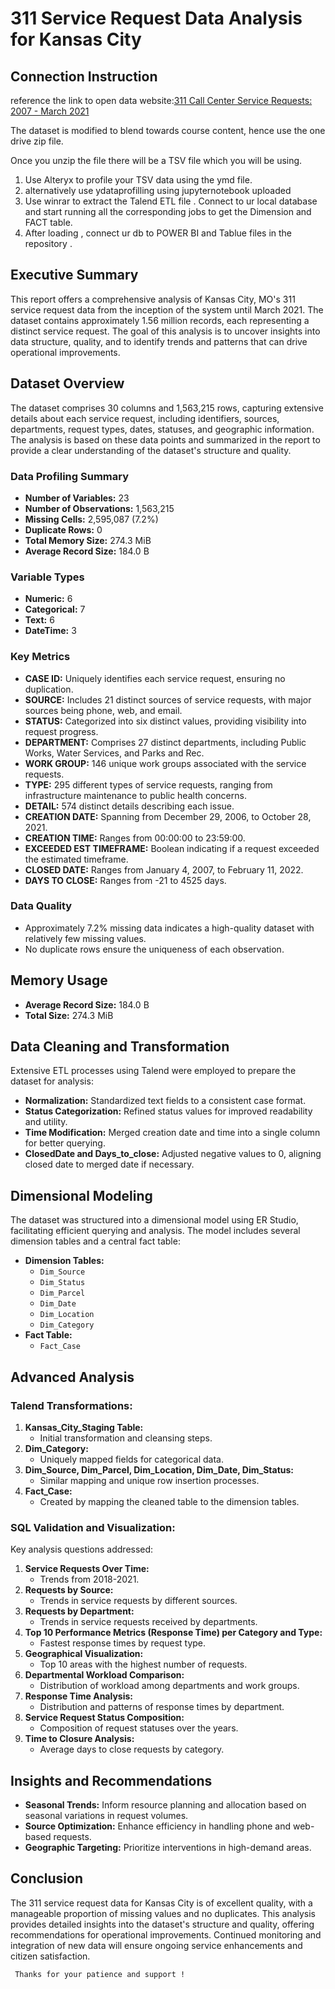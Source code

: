 # 311 Service Request Data Analysis for Kansas City
## Connection Instruction
reference the link to open data website:[311 Call Center Service Requests: 2007 - March 2021](https://data.kcmo.org/311/311-Call-Center-Service-Requests-2007-March-2021/7at3-sxhp/about_data)

The dataset is modified to blend towards course content, hence use the one drive zip file.

Once you unzip the file there will be a TSV file which you will be using. 

1. Use Alteryx to profile your TSV data using the ymd file.
2. alternatively use ydataprofilling using jupyternotebook uploaded
3. Use winrar to extract the Talend ETL file . Connect to ur local database and start running all the corresponding jobs to get the Dimension and FACT table.
4. After loading , connect ur db to POWER BI and Tablue files in the repository .

## Executive Summary
This report offers a comprehensive analysis of Kansas City, MO's 311 service request data from the inception of the system until March 2021. The dataset contains approximately 1.56 million records, each representing a distinct service request. The goal of this analysis is to uncover insights into data structure, quality, and to identify trends and patterns that can drive operational improvements.

## Dataset Overview
The dataset comprises 30 columns and 1,563,215 rows, capturing extensive details about each service request, including identifiers, sources, departments, request types, dates, statuses, and geographic information. The analysis is based on these data points and summarized in the report to provide a clear understanding of the dataset's structure and quality.

### Data Profiling Summary
- **Number of Variables:** 23
- **Number of Observations:** 1,563,215
- **Missing Cells:** 2,595,087 (7.2%)
- **Duplicate Rows:** 0
- **Total Memory Size:** 274.3 MiB
- **Average Record Size:** 184.0 B

### Variable Types
- **Numeric:** 6
- **Categorical:** 7
- **Text:** 6
- **DateTime:** 3

### Key Metrics
- **CASE ID:** Uniquely identifies each service request, ensuring no duplication.
- **SOURCE:** Includes 21 distinct sources of service requests, with major sources being phone, web, and email.
- **STATUS:** Categorized into six distinct values, providing visibility into request progress.
- **DEPARTMENT:** Comprises 27 distinct departments, including Public Works, Water Services, and Parks and Rec.
- **WORK GROUP:** 146 unique work groups associated with the service requests.
- **TYPE:** 295 different types of service requests, ranging from infrastructure maintenance to public health concerns.
- **DETAIL:** 574 distinct details describing each issue.
- **CREATION DATE:** Spanning from December 29, 2006, to October 28, 2021.
- **CREATION TIME:** Ranges from 00:00:00 to 23:59:00.
- **EXCEEDED EST TIMEFRAME:** Boolean indicating if a request exceeded the estimated timeframe.
- **CLOSED DATE:** Ranges from January 4, 2007, to February 11, 2022.
- **DAYS TO CLOSE:** Ranges from -21 to 4525 days.

### Data Quality
- Approximately 7.2% missing data indicates a high-quality dataset with relatively few missing values.
- No duplicate rows ensure the uniqueness of each observation.

## Memory Usage
- **Average Record Size:** 184.0 B
- **Total Size:** 274.3 MiB

## Data Cleaning and Transformation
Extensive ETL processes using Talend were employed to prepare the dataset for analysis:
- **Normalization:** Standardized text fields to a consistent case format.
- **Status Categorization:** Refined status values for improved readability and utility.
- **Time Modification:** Merged creation date and time into a single column for better querying.
- **ClosedDate and Days_to_close:** Adjusted negative values to 0, aligning closed date to merged date if necessary.

## Dimensional Modeling
The dataset was structured into a dimensional model using ER Studio, facilitating efficient querying and analysis. The model includes several dimension tables and a central fact table:

- **Dimension Tables:**
  - `Dim_Source`
  - `Dim_Status`
  - `Dim_Parcel`
  - `Dim_Date`
  - `Dim_Location`
  - `Dim_Category`
- **Fact Table:**
  - `Fact_Case`

## Advanced Analysis
### Talend Transformations:
1. **Kansas_City_Staging Table:**
   - Initial transformation and cleansing steps.
2. **Dim_Category:**
   - Uniquely mapped fields for categorical data.
3. **Dim_Source, Dim_Parcel, Dim_Location, Dim_Date, Dim_Status:**
   - Similar mapping and unique row insertion processes.
4. **Fact_Case:**
   - Created by mapping the cleaned table to the dimension tables.

### SQL Validation and Visualization:
Key analysis questions addressed:
1. **Service Requests Over Time:**
   - Trends from 2018-2021.
2. **Requests by Source:**
   - Trends in service requests by different sources.
3. **Requests by Department:**
   - Trends in service requests received by departments.
4. **Top 10 Performance Metrics (Response Time) per Category and Type:**
   - Fastest response times by request type.
5. **Geographical Visualization:**
   - Top 10 areas with the highest number of requests.
6. **Departmental Workload Comparison:**
   - Distribution of workload among departments and work groups.
7. **Response Time Analysis:**
   - Distribution and patterns of response times by department.
8. **Service Request Status Composition:**
   - Composition of request statuses over the years.
9. **Time to Closure Analysis:**
   - Average days to close requests by category.

## Insights and Recommendations
- **Seasonal Trends:** Inform resource planning and allocation based on seasonal variations in request volumes.
- **Source Optimization:** Enhance efficiency in handling phone and web-based requests.
- **Geographic Targeting:** Prioritize interventions in high-demand areas.

## Conclusion
The 311 service request data for Kansas City is of excellent quality, with a manageable proportion of missing values and no duplicates. This analysis provides detailed insights into the dataset's structure and quality, offering recommendations for operational improvements. Continued monitoring and integration of new data will ensure ongoing service enhancements and citizen satisfaction.


     Thanks for your patience and support !

